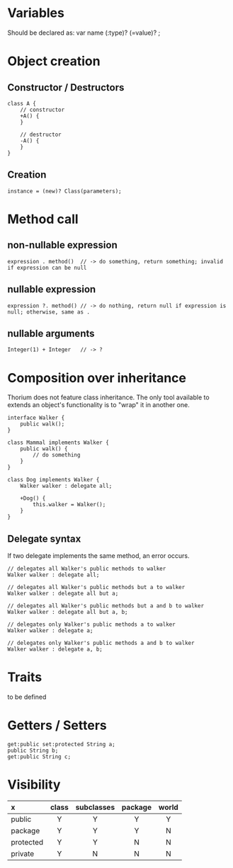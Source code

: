 # Variables
Should be declared as:
    var name (:type)? (=value)? ;

# Object creation
## Constructor / Destructors
    class A {
        // constructor
        +A() {
        }
        
        // destructor
        -A() {
        }
    }

## Creation
    instance = (new)? Class(parameters);


# Method call
## non-nullable expression
    expression . method()  // -> do something, return something; invalid if expression can be null

## nullable expression
    expression ?. method() // -> do nothing, return null if expression is null; otherwise, same as . 

## nullable arguments
    Integer(1) + Integer   // -> ?

# Composition over inheritance
Thorium does not feature class inheritance. The only tool available to extends an object's functionality is to "wrap" it
in another one.

    interface Walker {
        public walk();
    }
    
    class Mammal implements Walker {
        public walk() {
            // do something
        }
    }
    
    class Dog implements Walker {
        Walker walker : delegate all;
        
        +Dog() {
            this.walker = Walker();
        }
    }

## Delegate syntax
If two delegate implements the same method, an error occurs.

    // delegates all Walker's public methods to walker
    Walker walker : delegate all;
    
    // delegates all Walker's public methods but a to walker
    Walker walker : delegate all but a;
    
    // delegates all Walker's public methods but a and b to walker
    Walker walker : delegate all but a, b;          
    
    // delegates only Walker's public methods a to walker
    Walker walker : delegate a;
    
    // delegates only Walker's public methods a and b to walker
    Walker walker : delegate a, b;

# Traits
to be defined

# Getters / Setters
    get:public set:protected String a;
    public String b;
    get:public String c;

# Visibility

x         | class | subclasses | package | world 
:-------- | :---: | :--------: | :-----: | :---: 
public    | Y     | Y          | Y       | Y     
package   | Y     | Y          | Y       | N     
protected | Y     | Y          | N       | N     
private   | Y     | N          | N       | N     

